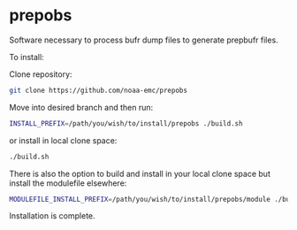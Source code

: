 # prepobs 
Software necessary to process bufr dump files to generate prepbufr files.

To install:

Clone repository:
```bash
git clone https://github.com/noaa-emc/prepobs
```

Move into desired branch and then run:

```bash
INSTALL_PREFIX=/path/you/wish/to/install/prepobs ./build.sh
```

or install in local clone space:

```bash
./build.sh
```

There is also the option to build and install in your local clone space but install the modulefile elsewhere:
```bash
MODULEFILE_INSTALL_PREFIX=/path/you/wish/to/install/prepobs/module ./build.sh
```
Installation is complete.
